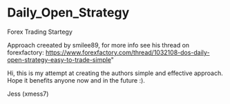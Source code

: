 # Daily_Open_Strategy

Forex Trading Startegy

Approach creeated by smilee89, for more info see his thread on forexfactory:
https://www.forexfactory.com/thread/1032108-dos-daily-open-strategy-easy-to-trade-simple"

Hi, this is my attempt at creating the authors simple and effective approach.  Hope it benefits anyone now and in the future :).

Jess (xmess7)
